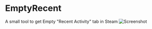 # EmptyRecent
A small tool to get Empty "Recent Activity" tab in Steam
![Screenshot](https://i.imgur.com/hTOAoCC.png)
